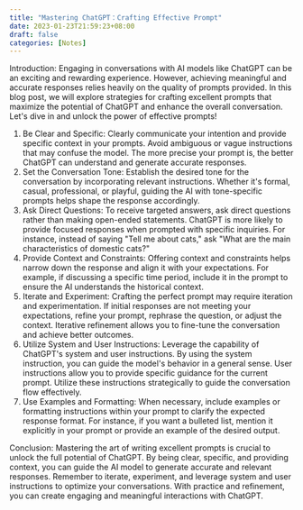 ```yaml
---
title: "Mastering ChatGPT：Crafting Effective Prompt"
date: 2023-01-23T21:59:23+08:00
draft: false
categories: [Notes]
---
```


Introduction: Engaging in conversations with AI models like ChatGPT can be an exciting and rewarding experience. However, achieving meaningful and accurate responses relies heavily on the quality of prompts provided. In this blog post, we will explore strategies for crafting excellent prompts that maximize the potential of ChatGPT and enhance the overall conversation. Let's dive in and unlock the power of effective prompts!

1. Be Clear and Specific: Clearly communicate your intention and provide specific context in your prompts. Avoid ambiguous or vague instructions that may confuse the model. The more precise your prompt is, the better ChatGPT can understand and generate accurate responses.
2. Set the Conversation Tone: Establish the desired tone for the conversation by incorporating relevant instructions. Whether it's formal, casual, professional, or playful, guiding the AI with tone-specific prompts helps shape the response accordingly.
3. Ask Direct Questions: To receive targeted answers, ask direct questions rather than making open-ended statements. ChatGPT is more likely to provide focused responses when prompted with specific inquiries. For instance, instead of saying "Tell me about cats," ask "What are the main characteristics of domestic cats?"
4. Provide Context and Constraints: Offering context and constraints helps narrow down the response and align it with your expectations. For example, if discussing a specific time period, include it in the prompt to ensure the AI understands the historical context.
5. Iterate and Experiment: Crafting the perfect prompt may require iteration and experimentation. If initial responses are not meeting your expectations, refine your prompt, rephrase the question, or adjust the context. Iterative refinement allows you to fine-tune the conversation and achieve better outcomes.
6. Utilize System and User Instructions: Leverage the capability of ChatGPT's system and user instructions. By using the system instruction, you can guide the model's behavior in a general sense. User instructions allow you to provide specific guidance for the current prompt. Utilize these instructions strategically to guide the conversation flow effectively.
7. Use Examples and Formatting: When necessary, include examples or formatting instructions within your prompt to clarify the expected response format. For instance, if you want a bulleted list, mention it explicitly in your prompt or provide an example of the desired output.

Conclusion: Mastering the art of writing excellent prompts is crucial to unlock the full potential of ChatGPT. By being clear, specific, and providing context, you can guide the AI model to generate accurate and relevant responses. Remember to iterate, experiment, and leverage system and user instructions to optimize your conversations. With practice and refinement, you can create engaging and meaningful interactions with ChatGPT.
